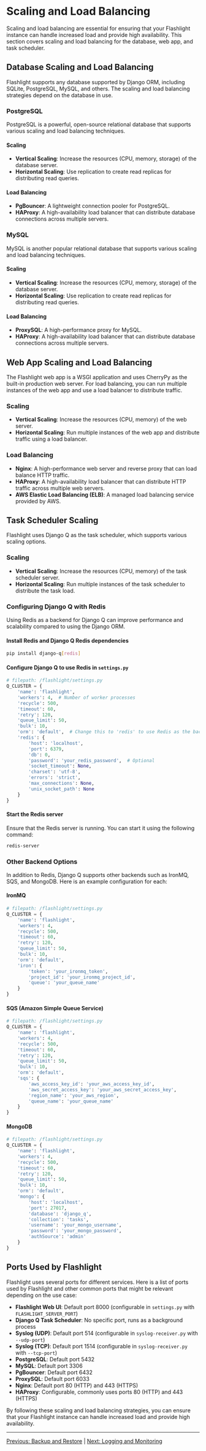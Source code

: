 # Scaling and Load Balancing

Scaling and load balancing are essential for ensuring that your Flashlight instance can handle increased load and provide high availability. This section covers scaling and load balancing for the database, web app, and task scheduler.

## Database Scaling and Load Balancing
Flashlight supports any database supported by Django ORM, including SQLite, PostgreSQL, MySQL, and others. The scaling and load balancing strategies depend on the database in use.

### PostgreSQL
PostgreSQL is a powerful, open-source relational database that supports various scaling and load balancing techniques.

#### Scaling
- **Vertical Scaling**: Increase the resources (CPU, memory, storage) of the database server.
- **Horizontal Scaling**: Use replication to create read replicas for distributing read queries.

#### Load Balancing
- **PgBouncer**: A lightweight connection pooler for PostgreSQL.
- **HAProxy**: A high-availability load balancer that can distribute database connections across multiple servers.

### MySQL
MySQL is another popular relational database that supports various scaling and load balancing techniques.

#### Scaling
- **Vertical Scaling**: Increase the resources (CPU, memory, storage) of the database server.
- **Horizontal Scaling**: Use replication to create read replicas for distributing read queries.

#### Load Balancing
- **ProxySQL**: A high-performance proxy for MySQL.
- **HAProxy**: A high-availability load balancer that can distribute database connections across multiple servers.

## Web App Scaling and Load Balancing
The Flashlight web app is a WSGI application and uses CherryPy as the built-in production web server. For load balancing, you can run multiple instances of the web app and use a load balancer to distribute traffic.

### Scaling
- **Vertical Scaling**: Increase the resources (CPU, memory) of the web server.
- **Horizontal Scaling**: Run multiple instances of the web app and distribute traffic using a load balancer.

### Load Balancing
- **Nginx**: A high-performance web server and reverse proxy that can load balance HTTP traffic.
- **HAProxy**: A high-availability load balancer that can distribute HTTP traffic across multiple web servers.
- **AWS Elastic Load Balancing (ELB)**: A managed load balancing service provided by AWS.

## Task Scheduler Scaling
Flashlight uses Django Q as the task scheduler, which supports various scaling options.

### Scaling
- **Vertical Scaling**: Increase the resources (CPU, memory) of the task scheduler server.
- **Horizontal Scaling**: Run multiple instances of the task scheduler to distribute the task load.

### Configuring Django Q with Redis
Using Redis as a backend for Django Q can improve performance and scalability compared to using the Django ORM.

#### Install Redis and Django Q Redis dependencies
```bash
pip install django-q[redis]
```

#### Configure Django Q to use Redis in `settings.py`
```python
# filepath: /flashlight/settings.py
Q_CLUSTER = {
    'name': 'flashlight',
    'workers': 4,  # Number of worker processes
    'recycle': 500,
    'timeout': 60,
    'retry': 120,
    'queue_limit': 50,
    'bulk': 10,
    'orm': 'default',  # Change this to 'redis' to use Redis as the backend
    'redis': {
        'host': 'localhost',
        'port': 6379,
        'db': 0,
        'password': 'your_redis_password',  # Optional
        'socket_timeout': None,
        'charset': 'utf-8',
        'errors': 'strict',
        'max_connections': None,
        'unix_socket_path': None
    }
}
```

#### Start the Redis server
Ensure that the Redis server is running. You can start it using the following command:
```bash
redis-server
```

### Other Backend Options
In addition to Redis, Django Q supports other backends such as IronMQ, SQS, and MongoDB. Here is an example configuration for each:

#### IronMQ
```python
# filepath: /flashlight/settings.py
Q_CLUSTER = {
    'name': 'flashlight',
    'workers': 4,
    'recycle': 500,
    'timeout': 60,
    'retry': 120,
    'queue_limit': 50,
    'bulk': 10,
    'orm': 'default',
    'iron': {
        'token': 'your_ironmq_token',
        'project_id': 'your_ironmq_project_id',
        'queue': 'your_queue_name'
    }
}
```

#### SQS (Amazon Simple Queue Service)
```python
# filepath: /flashlight/settings.py
Q_CLUSTER = {
    'name': 'flashlight',
    'workers': 4,
    'recycle': 500,
    'timeout': 60,
    'retry': 120,
    'queue_limit': 50,
    'bulk': 10,
    'orm': 'default',
    'sqs': {
        'aws_access_key_id': 'your_aws_access_key_id',
        'aws_secret_access_key': 'your_aws_secret_access_key',
        'region_name': 'your_aws_region',
        'queue_name': 'your_queue_name'
    }
}
```

#### MongoDB
```python
# filepath: /flashlight/settings.py
Q_CLUSTER = {
    'name': 'flashlight',
    'workers': 4,
    'recycle': 500,
    'timeout': 60,
    'retry': 120,
    'queue_limit': 50,
    'bulk': 10,
    'orm': 'default',
    'mongo': {
        'host': 'localhost',
        'port': 27017,
        'database': 'django_q',
        'collection': 'tasks',
        'username': 'your_mongo_username',
        'password': 'your_mongo_password',
        'authSource': 'admin'
    }
}
```

## Ports Used by Flashlight
Flashlight uses several ports for different services. Here is a list of ports used by Flashlight and other common ports that might be relevant depending on the use case:

- **Flashlight Web UI**: Default port 8000 (configurable in `settings.py` with `FLASHLIGHT_SERVER_PORT`)
- **Django Q Task Scheduler**: No specific port, runs as a background process
- **Syslog (UDP)**: Default port 514 (configurable in `syslog-receiver.py` with `--udp-port`)
- **Syslog (TCP)**: Default port 1514 (configurable in `syslog-receiver.py` with `--tcp-port`)
- **PostgreSQL**: Default port 5432
- **MySQL**: Default port 3306
- **PgBouncer**: Default port 6432
- **ProxySQL**: Default port 6033
- **Nginx**: Default port 80 (HTTP) and 443 (HTTPS)
- **HAProxy**: Configurable, commonly uses ports 80 (HTTP) and 443 (HTTPS)

By following these scaling and load balancing strategies, you can ensure that your Flashlight instance can handle increased load and provide high availability.

---

[Previous: Backup and Restore](Backup_and_Restore.md) | [Next: Logging and Monitoring](Logging_and_Monitoring.md)
